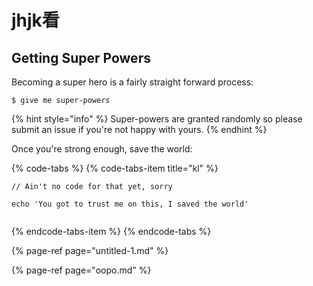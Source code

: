# jhjk看

## Getting Super Powers

Becoming a super hero is a fairly straight forward process:

```
$ give me super-powers
```

{% hint style="info" %}
 Super-powers are granted randomly so please submit an issue if you're not happy with yours.
{% endhint %}

Once you're strong enough, save the world:

{% code-tabs %}
{% code-tabs-item title="kl" %}
```
// Ain't no code for that yet, sorry

echo 'You got to trust me on this, I saved the world'


```
{% endcode-tabs-item %}
{% endcode-tabs %}



{% page-ref page="untitled-1.md" %}

{% page-ref page="oopo.md" %}

